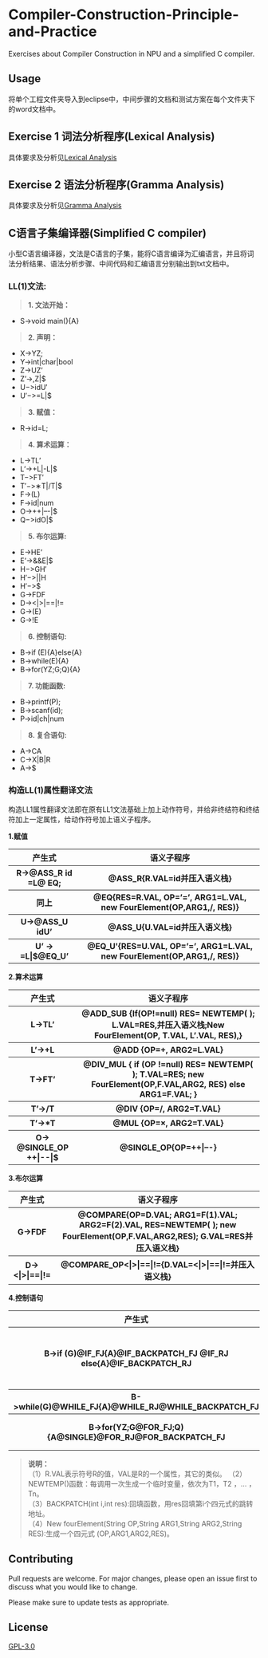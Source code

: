 # Compiler-Construction-Principle-and-Practice
Exercises about Compiler Construction in NPU and a simplified C compiler. 

## Usage 
将单个工程文件夹导入到eclipse中，中间步骤的文档和测试方案在每个文件夹下的word文档中。
## Exercise 1 词法分析程序(Lexical Analysis) 
具体要求及分析见[Lexical Analysis](https://github.com/YuhsiHu/Compiler-Construction-Principle-and-Practice/tree/master/Lexical%20Analysis)

## Exercise 2 语法分析程序(Gramma Analysis) 
具体要求及分析见[Gramma Analysis](https://github.com/YuhsiHu/Compiler-Construction-Principle-and-Practice/tree/master/Gramma%20Analysis)

## C语言子集编译器(Simplified C compiler) 
小型C语言编译器，文法是C语言的子集，能将C语言编译为汇编语言，并且将词法分析结果、语法分析步骤、中间代码和汇编语言分别输出到txt文档中。

### **LL(1)文法:**   

>**1. 文法开始：**   
* S->void main(){A}     
>**2. 声明：**   
* X->YZ;   
* Y->int|char|bool   
* Z->UZ’   
* Z’->,Z|$  
* U−>idU′  
* U′−>=L|$   
>**3. 赋值：**  
* R->id=L;   
>**4. 算术运算：**   
* L->TL’   
* L’->+L|-L|$  
* T−>FT′  
* T′−>∗T|/T|$     
* F->(L)     
* F->id|num     
* O->++|–-|$  
* Q−>idO|$     
>**5. 布尔运算:**   
* E->HE’   
* E’->&&E|$  
* H−>GH′  
* H′−>||H  
* H′−>$ 
* G->FDF   
* D-><|>|==|!=   
* G->(E)   
* G->!E   
>**6. 控制语句:**   
* B->if (E){A}else{A}   
* B->while(E){A}   
* B->for(YZ;G;Q){A}   
>**7. 功能函数:**   
* B->printf(P);   
* B->scanf(id);   
* P->id|ch|num  
>**8. 复合语句:**   
* A->CA   
* C->X|B|R   
* A->$  

### **构造LL(1)属性翻译文法**  
构造LL1属性翻译文法即在原有LL1文法基础上加上动作符号，并给非终结符和终结符加上一定属性，给动作符号加上语义子程序。  
  
**1.赋值** 
<table>  
  <tr>
    <th>产生式</th>
    <th>语义子程序</th>
  </tr>  
  <tr>
    <th>R->@ASS_R id =L@ EQ;</th>
    <th>@ASS_R{R.VAL=id并压入语义栈}</th>
  </tr>
  <tr>
    <th>同上</th> 
    <th>@EQ{RES=R.VAL, OP=’=’, ARG1=L.VAL, new FourElement(OP,ARG1,/, RES)}</th>
  </tr>  
  <tr>
    <th>U->@ASS_U idU’</th>
    <th>@ASS_U{U.VAL=id并压入语义栈}</th>
  </tr>
  <tr>
    <th>U’ -> =L&#124;$@EQ_U’ </th> 
    <th>@EQ_U'{RES=U.VAL, OP=’=’, ARG1=L.VAL, new FourElement(OP,ARG1,/, RES)} </th>
  </tr> 
</table> 

**2.算术运算**   
<table>
  <tr>
    <th>产生式</th>
    <th>语义子程序</th>
  </tr> 
  <tr>
    <th>L->TL’</th> 
    <th>@ADD_SUB {If(OP!=null) RES= NEWTEMP( ); L.VAL=RES,并压入语义栈;New FourElement(OP, T.VAL, L’.VAL, RES),}</th>
  </tr>
  <tr>
    <th>L’->+L </th> 
    <th>@ADD {OP=+, ARG2=L.VAL}</th>
  </tr>
  <tr>   
    <th>T->FT’</th> 
    <th> @DIV_MUL { if (OP !=null) RES= NEWTEMP( ); T.VAL=RES; new FourElement(OP,F.VAL,ARG2, RES) else ARG1=F.VAL; }</th>
  </tr>
  <tr> 
    <th>T’->/T </th> 
    <th>@DIV {OP=/, ARG2=T.VAL}</th>
  </tr>
  <tr> 
    <th>T’->*T </th> 
    <th>@MUL {OP=&#215;, ARG2=T.VAL}</th>
  </tr>
  <tr> 
    <th>O-> @SINGLE_OP ++&#124;--&#124;$</th>
    <th>@SINGLE_OP{OP=++&#124;–-}</th>
  </tr>
</table>  

**3.布尔运算**   
<table>
  <tr>
    <th>产生式</th> 
    <th>语义子程序</th>
  </tr>
  <tr>  
    <th>G->FDF </th> 
    <th>@COMPARE{OP=D.VAL; ARG1=F(1).VAL; ARG2=F(2).VAL, RES=NEWTEMP( ); new FourElement(OP,F.VAL,ARG2,RES); G.VAL=RES并压入语义栈}</th>
</tr>
<tr>
    <th>D-><&#124;>&#124;==&#124;!= </th> 
    <th>@COMPARE_OP<&#124;>&#124;==&#124;!={D.VAL=<&#124;>&#124;==&#124;!=并压入语义栈} </th>
</tr>
</table>

**4.控制语句**  
<table>
<tr>
<th>产生式 </th> 
<th>语义子程序</th>
</tr>
<tr>
    <th>B->if (G)@IF_FJ{A}@IF_BACKPATCH_FJ @IF_RJ else{A}@IF_BACKPATCH_RJ </th>
    <th>@IF_FJ{OP=”FJ”;ARG1=G.VAL;RES=if_fj, New FourElement(OP,ARG1,/, RES ),将其插入到四元式列表中第i个} @IF_BACKPATCH_FJ{回填前面假出口跳转四元式的跳转序号, BACKPATCH (i,if_fj)}</th>
</tr>
<tr> 
    <th>B->while(G)@WHILE_FJ{A}@WHILE_RJ@WHILE_BACKPATCH_FJ </th>  
    <th>{参照if-else}</th>
</tr>
<tr>  
    <th>B->for(YZ;G@FOR_FJ;Q){A@SINGLE}@FOR_RJ@FOR_BACKPATCH_FJ  </th> 
    <th>{参照if-else} @SINGLE {ARG1=id;RES=NEWTEMP( );New FourElement(OP,ARG1,/,RES)}</th>
</tr>
</table>  

> **说明：**  
（1）R.VAL表示符号R的值，VAL是R的一个属性，其它的类似。 
（2）NEWTEMP()函数：每调用一次生成一个临时变量，依次为T1，T2 ，… ，Tn。  
（3）BACKPATCH(int i,int res):回填函数，用res回填第i个四元式的跳转地址。   
（4）New fourElement(String OP,String ARG1,String ARG2,String RES):生成一个四元式 (OP,ARG1,ARG2,RES)。

## Contributing
Pull requests are welcome. For major changes, please open an issue first to discuss what you would like to change.

Please make sure to update tests as appropriate.

## License
[GPL-3.0](https://github.com/YuhsiHu/Compiler-Construction-Principle-and-Practice/blob/master/LICENSE.md)